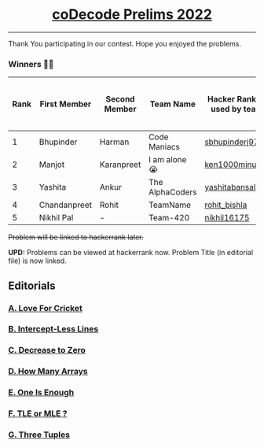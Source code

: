 # <center>[coDecode Prelims 2022](https://www.hackerrank.com/contests/codecode-pec/challenges)</center>
---

Thank You participating in our contest. Hope you enjoyed the problems.


<h3>Winners 🎉🎉</h3>

| Rank | First Member | Second Member | Team Name       | Hacker Rank ID  used by team | Score  (out of 7) | Time sum (In minutes  rounded up) |
|------|--------------|---------------|-----------------|------------------------------|-------------------|-----------------------------------|
| 1    | Bhupinder    | Harman        | Code Maniacs    | [sbhupinderj9721](https://www.hackerrank.com/sbhupinderj9721)              | 4                 | 215                               |
| 2    | Manjot       | Karanpreet    | I am alone 😭    | [ken1000minus7](https://www.hackerrank.com/ken1000minus7)                | 3                 | 123                               |
| 3    | Yashita      | Ankur         | The AlphaCoders | [yashitabansal39](https://www.hackerrank.com/yashitabansal39)              | 3                 | 144                               |
| 4    | Chandanpreet | Rohit         | TeamName        | [rohit_bishla](https://www.hackerrank.com/rohit_bishla)                 | 3                 | 208                               |
| 5    | Nikhil Pal   | -             | Team-420        | [nikhil16175](https://www.hackerrank.com/nikhil16175)                 | 2                 | 160                               |

<strike>Problem will be linked to hackerrank later.</strike>

**UPD:** Problems can be viewed at hackerrank now. Problem Title (in editorial file) is now linked.

## Editorials

### [<u>A. Love For Cricket</u>](./Editorial/A_LoveForCricket.md)
### [<u>B. Intercept-Less Lines</u>](./Editorial/B_InterceptLessLines.md)
### [<u>C. Decrease to Zero</u>](./Editorial/C_DecreaseToZero.md)
### [<u>D. How Many Arrays</u>](./Editorial/D_HowManyArrays.md)
### [<u>E. One Is Enough</u>](./Editorial/E_OneIsEnough.md)
### [<u>F. TLE or MLE ?</u>](./Editorial/F_TLEorMLE.md)
### [<u>G. Three Tuples</u>](./Editorial/G_ThreeTuples.md)